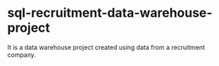 # sql-recruitment-data-warehouse-project
It is a data warehouse project created using data from a recruitment company.
